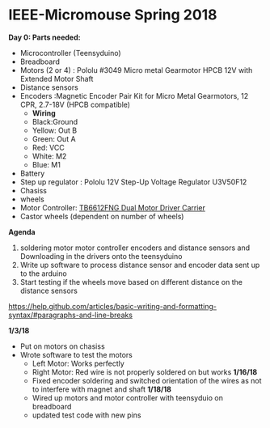 # IEEE-Micromouse Spring 2018

**Day 0: Parts needed:**

- Microcontroller (Teensyduino)
- Breadboard
- Motors (2 or 4) : Pololu #3049 Micro metal Gearmotor HPCB 12V with Extended Motor Shaft
- Distance sensors
- Encoders :Magnetic Encoder Pair Kit for Micro Metal Gearmotors, 12 CPR, 2.7-18V (HPCB compatible)
  - **Wiring**
  - Black:Ground
  - Yellow: Out B
  - Green: Out A
  - Red: VCC
  - White: M2
  - Blue: M1
- Battery
- Step up regulator : Pololu 12V Step-Up Voltage Regulator U3V50F12
- Chasiss
- wheels
- Motor Controller: [TB6612FNG Dual Motor Driver Carrier](https://www.pololu.com/product/713)
- Castor wheels (dependent on number of wheels)

 **Agenda**

1. soldering motor motor controller encoders and distance sensors and Downloading in the drivers onto the teensyduino
2. Write up software to process distance sensor and encoder data sent up to the arduino
3. Start testing if the wheels move based on different distance on the distance sensors

https://help.github.com/articles/basic-writing-and-formatting-syntax/#paragraphs-and-line-breaks

**1/3/18**
- Put on motors on chasiss
- Wrote software to test the motors
  - Left Motor: Works perfectly
  - Right Motor: Red wire is not properly soldered on but works
  **1/16/18**
  - Fixed encoder soldering and switched orientation of the wires as not to interfere with magnet and shaft
  **1/18/18**
  - Wired up motors and motor controller with teensyduio on breadboard
  - updated test code with new pins





